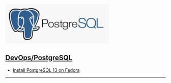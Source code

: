 [![Bitbucket](./resource/postgresql.png)](https://www.postgresql.org/)
## <ins>[DevOps]/PostgreSQL

- [Install PostgreSQL 13 on Fedora](https://computingforgeeks.com/install-postgresql-13-on-fedora/)

---
[DevOps]: <../../README.md>
